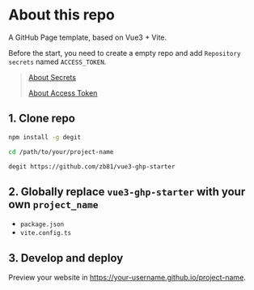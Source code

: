 # About this repo

A GitHub Page template, based on Vue3 + Vite.

Before the start, you need to create a empty repo and add `Repository secrets` named `ACCESS_TOKEN`.

> [About Secrets](https://docs.github.com/en/actions/security-guides/encrypted-secrets#about-encrypted-secrets)
>
> [About Access Token](https://docs.github.com/en/authentication/keeping-your-account-and-data-secure/creating-a-personal-access-token#about-personal-access-tokens)

## 1. Clone repo

```bash
npm install -g degit

cd /path/to/your/project-name

degit https://github.com/zb81/vue3-ghp-starter
```

## 2. Globally replace `vue3-ghp-starter` with your own `project_name`

- `package.json`
- `vite.config.ts`

## 3. Develop and deploy

Preview your website in https://your-username.github.io/project-name.
